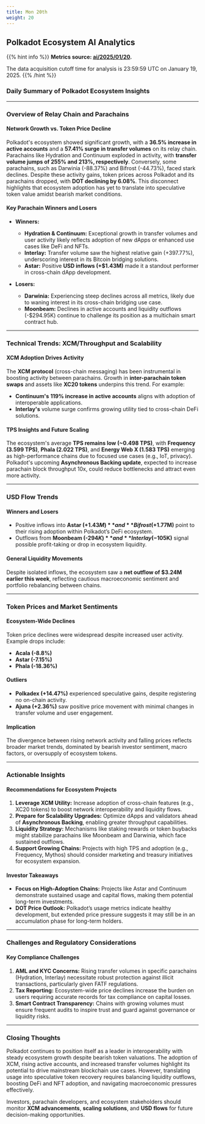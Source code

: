 ```yaml
---
title: Mon 20th
weight: 20
---
```


## **Polkadot Ecosystem AI Analytics**
{{% hint info %}}
**Metrics source: [ai/2025/01/20](../../../../ai/2025/01/20).**

The data acquisition cutoff time for analysis is 23:59:59 UTC on January 19, 2025.
{{% /hint %}}

### Daily Summary of Polkadot Ecosystem Insights

---

### Overview of Relay Chain and Parachains
#### Network Growth vs. Token Price Decline
Polkadot's ecosystem showed significant growth, with a **36.5% increase in active accounts** and a **57.41% surge in transfer volumes** on its relay chain. Parachains like Hydration and Continuum exploded in activity, with **transfer volume jumps of 255% and 213%, respectively**. Conversely, some parachains, such as Darwinia (-88.37%) and Bifrost (-44.73%), faced stark declines. Despite these activity gains, token prices across Polkadot and its parachains dropped, with **DOT declining by 6.08%**. This disconnect highlights that ecosystem adoption has yet to translate into speculative token value amidst bearish market conditions.

#### Key Parachain Winners and Losers
- **Winners:**
  - **Hydration & Continuum:** Exceptional growth in transfer volumes and user activity likely reflects adoption of new dApps or enhanced use cases like DeFi and NFTs.
  - **Interlay:** Transfer volume saw the highest relative gain (+397.77%), underscoring interest in its Bitcoin bridging solutions.
  - **Astar:** Positive **USD inflows (+$1.43M)** made it a standout performer in cross-chain dApp development.

- **Losers:**
  - **Darwinia:** Experiencing steep declines across all metrics, likely due to waning interest in its cross-chain bridging use case.
  - **Moonbeam:** Declines in active accounts and liquidity outflows (-$294.95K) continue to challenge its position as a multichain smart contract hub.

---

### Technical Trends: XCM/Throughput and Scalability
#### XCM Adoption Drives Activity
The **XCM protocol** (cross-chain messaging) has been instrumental in boosting activity between parachains. Growth in **inter-parachain token swaps** and assets like **XC20 tokens** underpins this trend. For example:
- **Continuum's** **119% increase in active accounts** aligns with adoption of interoperable applications.
- **Interlay's** volume surge confirms growing utility tied to cross-chain DeFi solutions.

#### TPS Insights and Future Scaling
The ecosystem's average **TPS remains low (~0.498 TPS)**, with **Frequency (3.599 TPS)**, **Phala (2.022 TPS)**, and **Energy Web X (1.583 TPS)** emerging as high-performance chains due to focused use cases (e.g., IoT, privacy). Polkadot's upcoming **Asynchronous Backing update**, expected to increase parachain block throughput 10x, could reduce bottlenecks and attract even more activity.

---

### USD Flow Trends
#### Winners and Losers
- Positive inflows into **Astar (+$1.43M)** and **Bifrost (+$1.77M)** point to their rising adoption within Polkadot’s DeFi ecosystem.
- Outflows from **Moonbeam (-$294K)** and **Interlay (-$105K)** signal possible profit-taking or drop in ecosystem liquidity.

#### General Liquidity Movements
Despite isolated inflows, the ecosystem saw a **net outflow of $3.24M earlier this week**, reflecting cautious macroeconomic sentiment and portfolio rebalancing between chains.

---

### Token Prices and Market Sentiments
#### Ecosystem-Wide Declines
Token price declines were widespread despite increased user activity. Example drops include:
- **Acala (-8.8%)**
- **Astar (-7.15%)**
- **Phala (-18.36%)**

#### Outliers
- **Polkadex (+14.47%)** experienced speculative gains, despite registering no on-chain activity.
- **Ajuna (+2.36%)** saw positive price movement with minimal changes in transfer volume and user engagement.

#### Implication
The divergence between rising network activity and falling prices reflects broader market trends, dominated by bearish investor sentiment, macro factors, or oversupply of ecosystem tokens.

---

### Actionable Insights
#### Recommendations for Ecosystem Projects
1. **Leverage XCM Utility:** Increase adoption of cross-chain features (e.g., XC20 tokens) to boost network interoperability and liquidity flows.
2. **Prepare for Scalability Upgrades:** Optimize dApps and validators ahead of **Asynchronous Backing**, enabling greater throughput capabilities.
3. **Liquidity Strategy:** Mechanisms like staking rewards or token buybacks might stabilize parachains like Moonbeam and Darwinia, which face sustained outflows.
4. **Support Growing Chains:** Projects with high TPS and adoption (e.g., Frequency, Mythos) should consider marketing and treasury initiatives for ecosystem expansion.

#### Investor Takeaways
- **Focus on High-Adoption Chains:** Projects like Astar and Continuum demonstrate sustained usage and capital flows, making them potential long-term investments.
- **DOT Price Outlook:** Polkadot’s usage metrics indicate healthy development, but extended price pressure suggests it may still be in an accumulation phase for long-term holders.

---

### Challenges and Regulatory Considerations
#### Key Compliance Challenges
1. **AML and KYC Concerns:** Rising transfer volumes in specific parachains (Hydration, Interlay) necessitate robust protection against illicit transactions, particularly given FATF regulations.
2. **Tax Reporting:** Ecosystem-wide price declines increase the burden on users requiring accurate records for tax compliance on capital losses.
3. **Smart Contract Transparency:** Chains with growing volumes must ensure frequent audits to inspire trust and guard against governance or liquidity risks.

---

### Closing Thoughts
Polkadot continues to position itself as a leader in interoperability with steady ecosystem growth despite bearish token valuations. The adoption of XCM, rising active accounts, and increased transfer volumes highlight its potential to drive mainstream blockchain use cases. However, translating usage into speculative token recovery requires balancing liquidity outflows, boosting DeFi and NFT adoption, and navigating macroeconomic pressures effectively.

Investors, parachain developers, and ecosystem stakeholders should monitor **XCM advancements**, **scaling solutions**, and **USD flows** for future decision-making opportunities.
